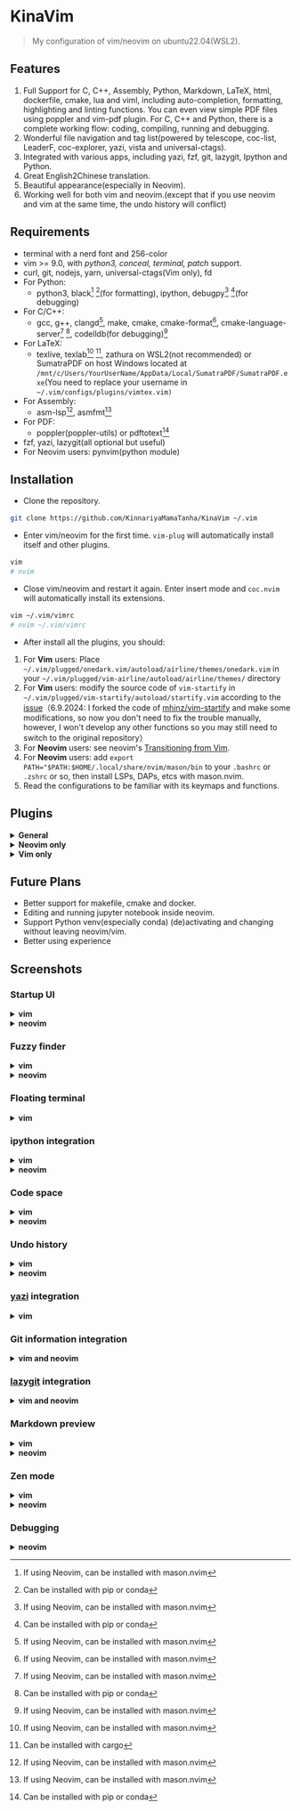 # KinaVim

> My configuration of vim/neovim on ubuntu22.04(WSL2).

## Features

1. Full Support for C, C++, Assembly, Python, Markdown, LaTeX, html, dockerfile, cmake, lua and viml, including auto-completion, formatting, highlighting and linting functions. You can even view simple PDF files using poppler and vim-pdf plugin. For C, C++ and Python, there is a complete working flow: coding, compiling, running and debugging.
2. Wonderful file navigation and tag list(powered by telescope, coc-list, LeaderF, coc-explorer, yazi, vista and universal-ctags).
3. Integrated with various apps, including yazi, fzf, git, lazygit, Ipython and Python.
4. Great English2Chinese translation.
5. Beautiful appearance(especially in Neovim).
6. Working well for both vim and neovim.(except that if you use neovim and vim at the same time, the undo history will conflict)

## Requirements

- terminal with a nerd font and 256-color
- vim >= 9.0, with *python3, conceal, terminal, patch* support.
- curl, git, nodejs, yarn, universal-ctags(Vim only), fd
- For Python:
    - python3, black[^1] [^2](for formatting), ipython, debugpy[^1] [^2](for debugging)
- For C/C++:
    - gcc, g++, clangd[^1], make, cmake, cmake-format[^1], cmake-language-server[^1] [^2], codelldb(for debugging)[^1]
- For LaTeX:
    - texlive, texlab[^1] [^3], zathura on WSL2(not recommended) or SumatraPDF on host Windows located at `/mnt/c/Users/YourUserName/AppData/Local/SumatraPDF/SumatraPDF.exe`(You need to replace your username in `~/.vim/configs/plugins/vimtex.vim)`
- For Assembly:
    - asm-lsp[^1], asmfmt[^1]
- For PDF:
    - poppler(poppler-utils) or pdftotext[^2]
- fzf, yazi, lazygit(all optional but useful)
- For Neovim users: pynvim(python module)

[^1]: If using Neovim, can be installed with mason.nvim
[^2]: Can be installed with pip or conda
[^3]: Can be installed with cargo

## Installation

- Clone the repository.

```bash
git clone https://github.com/KinnariyaMamaTanha/KinaVim ~/.vim
```

- Enter vim/neovim for the first time. `vim-plug` will automatically install itself and other plugins.

```bash
vim
# nvim
```

- Close vim/neovim and restart it again. Enter insert mode and `coc.nvim` will automatically install its extensions.

```bash
vim ~/.vim/vimrc
# nvim ~/.vim/vimrc
```

- After install all the plugins, you should:

1. For **Vim** users: Place `~/.vim/plugged/onedark.vim/autoload/airline/themes/onedark.vim` in your `~/.vim/plugged/vim-airline/autoload/airline/themes/` directory
2. For **Vim** users: modify the source code of `vim-startify` in `~/.vim/plugged/vim-startify/autoload/startify.vim` according to the [issue](https://github.com/mhinz/vim-startify/issues/400#issuecomment-565858638)（6.9.2024: I forked the code of [mhinz/vim-startify](https://github.com/mhinz/vim-startify) and make some modifications, so now you don't need to fix the trouble manually, however, I won't develop any other functions so you may still need to switch to the original repository）
3. For **Neovim** users: see neovim's [Transitioning from Vim](https://neovim.io/doc/user/nvim.html#nvim-from-vim).
4. For **Neovim** users: add `export PATH="$PATH:$HOME/.local/share/nvim/mason/bin` to your `.bashrc` or `.zshrc` or so, then install LSPs, DAPs, etcs with mason.nvim.
5. Read the configurations to be familiar with its keymaps and functions.

## Plugins

<details>
  <summary><b>General</b></summary>

- [junegunn/vim-plug](https://github.com/junegunn/vim-plug)
- [neoclide/coc.nvim](https://github.com/neoclide/coc.nvim)
- [honza/vim-snippets](https://github.com/honza/vim-snippets)
- [dhruvasagar/vim-table-mode](https://github.com/dhruvasagar/vim-table-mode)
- [rhysd/clever-f.vim](https://github.com/rhysd/clever-f.vim)
- [Asheq/close-buffers.vim](https://github.com/Asheq/close-buffers.vim)
- [tpope/vim-repeat](https://github.com/tpope/vim-repeat)
- [wakatime/vim-wakatime](https://github.com/wakatime/vim-wakatime)
- [kkvh/vim-docker-tools](https://github.com/kkvh/vim-docker-tools)
- [hotoo/pangu.vim](https://github.com/hotoo/pangu.vim)
- [lervag/vimtex](https://github.com/lervag/vimtex)
- [makerj/vim-pdf](https://github.com/makerj/vim-pdf)
- [mayanksuman/vim-notes-markdown](https://github.com/mayanksuman/vim-notes-markdown)
- [voldikss/vim-translator](https://github.com/voldikss/vim-translator)
- [tpope/vim-fugitive](https://github.com/tpope/vim-fugitive)

<details>
  <summary><b>coc.nvim plugins</b></summary>

- [josa42/coc-sh](https://github.com/josa42/coc-sh)
- [neoclide/coc-json](https://github.com/neoclide/coc-json)
- [iamcco/coc-vimlsp](https://github.com/iamcco/coc-vimlsp)
- [fannheyward/coc-pyright](https://github.com/fannheyward/coc-pyright)
- [clangd/coc-clangd](https://github.com/clangd/coc-clangd)
- [fannheyward/coc-markdownlint](https://github.com/fannheyward/coc-markdownlint)
- [neoclide/coc-git](https://github.com/neoclide/coc-git)
- [weirongxu/coc-explorer](https://github.com/weirongxu/coc-explorer)
- [neoclide/coc-snippets](https://github.com/neoclide/coc-snippets)
- [bigshans/coc-word](https://github.com/bigshans/coc-word)
- [neoclide/coc-yank](https://github.com/neoclide/coc-yank)
- [yaegassy/coc-pydocstring](https://github.com/yaegassy/coc-pydocstring)
- [josa42/coc-docker](https://github.com/josa42/coc-docker)
- [fannheyward/coc-ecdict](https://github.com/fannheyward/coc-ecdict)
- [weirongxu/coc-webview](https://github.com/weirongxu/coc-webview)
- [weirongxu/coc-markdown-preview-enhanced](https://github.com/weirongxu/coc-markdown-preview-enhanced)
- [neoclide/coc-html](https://github.com/neoclide/coc-html)
- [hexh250786313/coc-todo-tree](https://github.com/hexh250786313/coc-todo-tree)
- [fannheyward/coc-texlab](https://github.com/fannheyward/coc-texlab)
- [josa42/coc-lua](https://github.com/josa42/coc-lua)

</details>

</details>

<details>
  <summary><b>Neovim only</b></summary>

- [HiPhish/rainbow-delimiters.nvim](https://github.com/HiPhish/rainbow-delimiters.nvim)
- [nvim-treesitter/nvim-treesitter](https://github.com/nvim-treesitter/nvim-treesitter)
- [navarasu/onedark.nvim](https://github.com/navarasu/onedark.nvim)
- [folke/tokyonight.nvim](https://github.com/folke/tokyonight.nvim)
- [Mofiqul/vscode.nvim](https://github.com/Mofiqul/vscode.nvim)
- [nvim-tree/nvim-web-devicons](https://github.com/nvim-tree/nvim-web-devicons)
- [nvim-lualine/lualine.nvim](https://github.com/nvim-lualine/lualine.nvim)
- [folke/twilight.nvim](https://github.com/folke/twilight.nvim)
- [folke/zen-mode.nvim](https://github.com/folke/zen-mode.nvim)
- [hedyhli/outline.nvim](https://github.com/hedyhli/outline.nvim)
- [ahmedkhalf/project.nvim](https://github.com/ahmedkhalf/project.nvim)
- [nvim-lua/plenary.nvim](https://github.com/nvim-lua/plenary.nvim)
- [nvim-telescope/telescope.nvim](https://github.com/nvim-telescope/telescope.nvim)
- [Bekaboo/dropbar.nvim](https://github.com/Bekaboo/dropbar.nvim)
- [akinsho/bufferline.nvim](https://github.com/akinsho/bufferline.nvim)
- [CRAG666/code_runner.nvim](https://github.com/CRAG666/code_runner.nvim)
- [windwp/nvim-autopairs](https://github.com/windwp/nvim-autopairs)
- [numToStr/Comment.nvim](https://github.com/numToStr/Comment.nvim)
- [lukas-reineke/indent-blankline.nvim](https://github.com/lukas-reineke/indent-blankline.nvim)
- [akinsho/toggleterm.nvim](https://github.com/akinsho/toggleterm.nvim)
- [nvimdev/dashboard-nvim](https://github.com/nvimdev/dashboard-nvim)
- [kylechui/nvim-surround](https://github.com/kylechui/nvim-surround)
- [fedepujol/move.nvim](https://github.com/fedepujol/move.nvim)
- [MeanderingProgrammer/markdown.nvim](https://github.com/MeanderingProgrammer/markdown.nvim)
- [mfussenegger/nvim-dap](https://github.com/mfussenegger/nvim-dap)
- [nvim-neotest/nvim-nio](https://github.com/nvim-neotest/nvim-nio)
- [rcarriga/nvim-dap-ui](https://github.com/rcarriga/nvim-dap-ui)
- [mfussenegger/nvim-dap-python](https://github.com/mfussenegger/nvim-dap-python)
- [LunarVim/bigfile.nvim](https://github.com/LunarVim/bigfile.nvim)
- [gelguy/wilder.nvim](https://github.com/gelguy/wilder.nvim)
- [FabianWirth/search.nvim](https://github.com/FabianWirth/search.nvim)
- [debugloop/telescope-undo.nvim](https://github.com/debugloop/telescope-undo.nvim)
- [williamboman/mason.nvim](https://github.com/williamboman/mason.nvim)
- [stevearc/conform.nvim](https://github.com/stevearc/conform.nvim)

</details>

<details>
  <summary><b>Vim only</b></summary>

- [KinnariyaMamaTanha/vim-startify](https://github.com/KinnariyaMamaTanha/vim-startify)
- [Yggdroot/LeaderF](https://github.com/Yggdroot/LeaderF)
- [scrooloose/nerdcommenter](https://github.com/scrooloose/nerdcommenter)
- [liuchengxu/vista.vim](https://github.com/liuchengxu/vista.vim)
- [luochen1990/rainbow](https://github.com/luochen1990/rainbow) [](https://github.com/)
- [sheerun/vim-polyglot](https://github.com/sheerun/vim-polyglot)
- [vim-airline/vim-airline](https://github.com/vim-airline/vim-airline)
- [ryanoasis/vim-devicons](https://github.com/ryanoasis/vim-devicons)
- [joshdick/onedark.vim](https://github.com/joshdick/onedark.vim)
- [mbbill/undotree](https://github.com/mbbill/undotree)
- [rhysd/accelerated-jk](https://github.com/rhysd/accelerated-jk)
- [junegunn/goyo.vim](https://github.com/junegunn/goyo.vim)
- [junegunn/limelight.vim](https://github.com/junegunn/limelight.vim)
- [lambdalisue/vim-nerdfont](https://github.com/lambdalisue/vim-nerdfont)
- [lambdalisue/glyph-palette.vim](https://github.com/lambdalisue/glyph-palette.vim)
- [leafOfTree/vim-project](https://github.com/leafOfTree/vim-project)
- [voldikss/vim-floaterm](https://github.com/voldikss/vim-floaterm)
- [Yggdroot/indentLine](https://github.com/Yggdroot/indentLine)
- [tpope/vim-surround](https://github.com/tpope/vim-surround)
- [matze/vim-move](https://github.com/matze/vim-move)
- [preservim/vim-markdown](https://github.com/preservim/vim-markdown)
- [jiangmiao/auto-pairs](https://github.com/jiangmiao/auto-pairs)

</details>

## Future Plans

- Better support for makefile, cmake and docker.
- Editing and running jupyter notebook inside neovim.
- Support Python venv(especially conda) (de)activating and changing without leaving neovim/vim.
- Better using experience

## Screenshots

### Startup UI

<details>
  <summary><b>vim</b></summary>

![vim](./screenshots/1.png)

</details>

<details>
  <summary><b>neovim</b></summary>

![neovim](./screenshots/13.png)

</details>

### Fuzzy finder

<details>
  <summary><b>vim</b></summary>

![vim](./screenshots/2.png)

</details>

<details>
  <summary><b>neovim</b></summary>

![Neovim](./screenshots/16.png)

</details>

### Floating terminal

<details>
  <summary><b>vim</b></summary>

![Floaterm](./screenshots/3.png)

</details>

### ipython integration

<details>
  <summary><b>vim</b></summary>

![vim](./screenshots/4.png)

</details>

<details>
  <summary><b>neovim</b></summary>

![neovim](./screenshots/19.png)

</details>

### Code space

<details>
  <summary><b>vim</b></summary>

![vim](./screenshots/5.png)

</details>

<details>
  <summary><b>neovim</b></summary>

![neovim](./screenshots/14.png)

</details>

### Undo history

<details>
  <summary><b>vim</b></summary>

![vim](./screenshots/6.png)

</details>

<details>
  <summary><b>neovim</b></summary>

![Neovim](./screenshots/17.png)

</details>

### [yazi](https://github.com/sxyazi/yazi) integration

<details>
  <summary><b>vim</b></summary>

![yazi](./screenshots/7.png)

</details>

### Git information integration

<details>
  <summary><b>vim and neovim</b></summary>

![vim](./screenshots/8.png)

</details>

### [lazygit](https://github.com/jesseduffield/lazygit) integration

<details>
  <summary><b>vim and neovim</b></summary>

![lazygit](./screenshots/9.png)

</details>

### Markdown preview

<details>
  <summary><b>vim</b></summary>

![vim](./screenshots/10.png)

</details>

<details>
  <summary><b>neovim</b></summary>

![neovim](./screenshots/12.png)

</details>

### Zen mode

<details>
  <summary><b>vim</b></summary>

![vim](./screenshots/11.png)

</details>

<details>
  <summary><b>neovim</b></summary>

![neovim](./screenshots/18.png)

</details>

### Debugging

<details>
  <summary><b>neovim</b></summary>

![debug](./screenshots/15.png)

</details>
